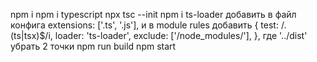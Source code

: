 npm i
npm i typescript 
npx tsc --init
npm i ts-loader
добавить в файл конфига extensions: ['.ts', '.js'], и в module rules добавить 
{
                test: /.(ts|tsx)$/i,
                loader: 'ts-loader',
                exclude: ['/node_modules/'],
            },
где '../dist' убрать 2 точки
npm run build
npm start 